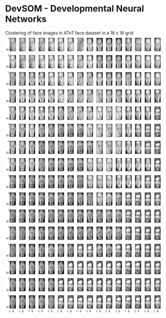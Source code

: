 # DevSOM - Developmental Neural Networks


Clustering of face images in ATnT face dataset in a 16 x 16 grid
<img src="image16x16.png" width=900 height=900>

